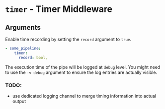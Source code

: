# `timer` - Timer Middleware

## Arguments
Enable time recording by setting the `record` argument to `true`.
```yaml
- some_pipeline:
    timer:
      record: bool,
```
The execution time of the pipe will be logged at `debug` level. You might need to use the `-v debug` argument to ensure the log entries are actually visible.

### TODO:
- use dedicated logging channel to merge timing information into actual output